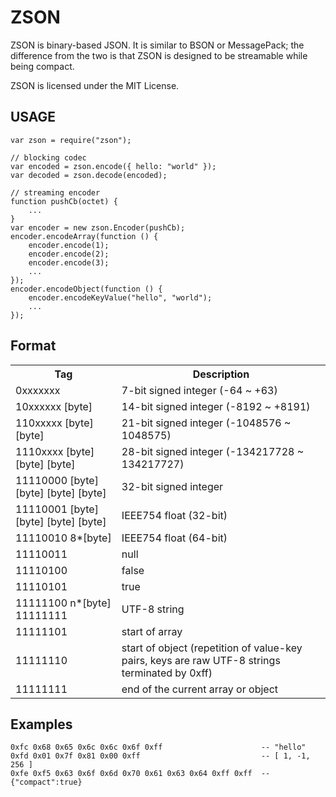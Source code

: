 ZSON
=======================================

ZSON is binary-based JSON. It is similar to BSON or MessagePack; the difference from the two is that ZSON is designed to be streamable while being compact.

ZSON is licensed under the MIT License.

USAGE
-----

```
var zson = require("zson");

// blocking codec
var encoded = zson.encode({ hello: "world" });
var decoded = zson.decode(encoded);

// streaming encoder
function pushCb(octet) {
    ...
}
var encoder = new zson.Encoder(pushCb);
encoder.encodeArray(function () {
    encoder.encode(1);
    encoder.encode(2);
    encoder.encode(3);
    ...
});
encoder.encodeObject(function () {
    encoder.encodeKeyValue("hello", "world");
    ...
});
```


Format
------

<table>
<tr>
<th>Tag</th>
<th>Description</th>
</tr>
<tr><td>0xxxxxxx</td><td>7-bit signed integer (-64 ~ +63)</td></tr>
<tr><td>10xxxxxx [byte]</td><td>14-bit signed integer (-8192 ~ +8191)</td></tr>
<tr><td>110xxxxx [byte] [byte]</td><td>21-bit signed integer (-1048576 ~ 1048575)</td></tr>
<tr><td>1110xxxx [byte] [byte] [byte]</td><td>28-bit signed integer (-134217728 ~ 134217727)</td></tr>
<tr><td>11110000 [byte] [byte] [byte] [byte]</td><td>32-bit signed integer</td></tr>
<tr><td>11110001 [byte] [byte] [byte] [byte]</td><td>IEEE754 float (32-bit)</td></tr>
<tr><td>11110010 8*[byte]</td><td>IEEE754 float (64-bit)</td></tr>
<tr><td>11110011</td><td>null</td></tr>
<tr><td>11110100</td><td>false</td></tr>
<tr><td>11110101</td><td>true</td></tr>
<tr><td>11111100 n*[byte] 11111111</td><td>UTF-8 string</td></tr>
<tr><td>11111101</td><td>start of array</td></tr>
<tr><td>11111110</td><td>start of object (repetition of value-key pairs, keys are raw UTF-8 strings terminated by 0xff)</td></tr>
<tr><td>11111111</td><td>end of the current array or object</td></tr>
</table>

Examples
--------

```
0xfc 0x68 0x65 0x6c 0x6c 0x6f 0xff                      -- "hello"
0xfd 0x01 0x7f 0x81 0x00 0xff                           -- [ 1, -1, 256 ]
0xfe 0xf5 0x63 0x6f 0x6d 0x70 0x61 0x63 0x64 0xff 0xff  -- {"compact":true}
```
